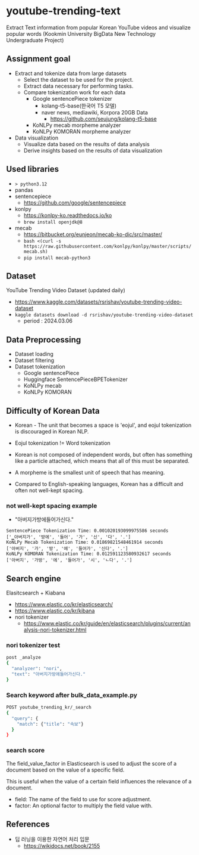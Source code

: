 # youtube-trending-text
Extract Text information from popular Korean YouTube videos and visualize popular words (Kookmin University BigData New Technology Undergraduate Project)


## Assignment goal

- Extract and tokenize data from large datasets
  - Select the dataset to be used for the project.
  - Extract data necessary for performing tasks.
  - Compare tokenization work for each data
    - Google sentencePiece tokenizer
      - kolang-t5-base(한국어 T5 모델)
      - naver news, mediawiki, Korpora 20GB Data
        - https://github.com/seujung/kolang-t5-base
    - KoNLPy mecab morpheme analyzer
    - KoNLPy KOMORAN morpheme analyzer
- Data visualization
  - Visualize data based on the results of data analysis
  - Derive insights based on the results of data visualization

## Used libraries

- `> python3.12`
- pandas
- sentencepiece
  - https://github.com/google/sentencepiece
- konlpy
  - https://konlpy-ko.readthedocs.io/ko
  - ```brew install openjdk@8```
- mecab
  - https://bitbucket.org/eunjeon/mecab-ko-dic/src/master/
  - ```bash <(curl -s https://raw.githubusercontent.com/konlpy/konlpy/master/scripts/mecab.sh)```
  - ```pip install mecab-python3```

## Dataset

YouTube Trending Video Dataset (updated daily)
- https://www.kaggle.com/datasets/rsrishav/youtube-trending-video-dataset
- ```kaggle datasets download -d rsrishav/youtube-trending-video-dataset```
  - period : 2024.03.06

## Data Preprocessing

- Dataset loading
- Dataset filtering
- Dataset tokenization
    - Google sentencePiece
    - Huggingface SentencePieceBPETokenizer
    - KoNLPy mecab
    - KoNLPy KOMORAN

## Difficulty of Korean Data

* Korean - The unit that becomes a space is 'eojul', and eojul tokenization is discouraged in Korean NLP.

* Eojul tokenization != Word tokenization

* Korean is not composed of independent words, but often has something like a particle attached, which means that all of this must be separated.

* A morpheme is the smallest unit of speech that has meaning.

* Compared to English-speaking languages, Korean has a difficult and often not well-kept spacing.

### not well-kept spacing example

* "아버지가방에들어가신다."

```commandline
SentencePiece Tokenization Time: 0.001020193099975586 seconds
['▁아버지가', '방에', '들어', '가', '신', '다', '.']
KoNLPy Mecab Tokenization Time: 0.01869821548461914 seconds
['아버지', '가', '방', '에', '들어가', '신다', '.']
KoNLPy KOMORAN Tokenization Time: 0.012591123580932617 seconds
['아버지', '가방', '에', '들어가', '시', 'ㄴ다', '.']
```

## Search engine

Elasitcsearch + Kiabana

- https://www.elastic.co/kr/elasticsearch/
- https://www.elastic.co/kr/kibana
- nori tokenizer
  - https://www.elastic.co/kr/guide/en/elasticsearch/plugins/current/analysis-nori-tokenizer.html

### nori tokenizer test

```bash
post _analyze
{
  "analyzer": "nori",
  "text": "아버지가방에들어가신다."
}
```

### Search keyword after bulk_data_example.py

```bash
POST youtube_trending_kr/_search
{
  "query": {
    "match": {"title": "속보"}
  }
}
```

### search score

The field_value_factor in Elasticsearch is used to adjust the score of a document based on the value of a specific field. 

This is useful when the value of a certain field influences the relevance of a document.

* field: The name of the field to use for score adjustment.
* factor: An optional factor to multiply the field value with.

## References

- 딥 러닝을 이용한 자연어 처리 입문
  - https://wikidocs.net/book/2155